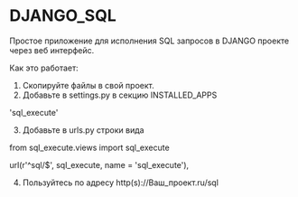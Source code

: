 # DJANGO_SQL
Простое приложение для исполнения SQL запросов в DJANGO проекте через веб интерфейс. 

Как это работает:
1) Скопируйте файлы в свой проект.
2) Добавьте в settings.py в секцию INSTALLED_APPS

'sql_execute'

3) Добавьте в urls.py строки вида

from sql_execute.views import sql_execute

url(r'^sql/$', sql_execute, name = 'sql_execute'),

4) Пользуйтесь по адресу http(s)://Ваш_проект.ru/sql

